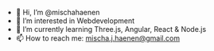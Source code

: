- 👋 Hi, I’m @mischahaenen
- 👀 I’m interested in Webdevelopment
- 🌱 I’m currently learning Three.js, Angular, React & Node.js
- 📫 How to reach me: mischa.j.haenen@gmail.com

